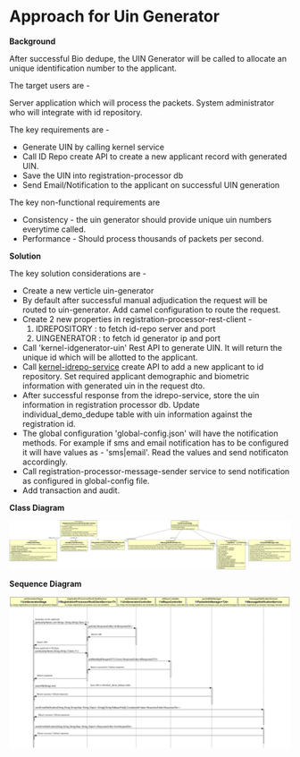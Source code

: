 # Approach for Uin Generator

**Background**

After successful Bio dedupe, the UIN Generator will be called to allocate an unique identification number to the applicant.

The target users are -

Server application which will process the packets.
System administrator who will integrate with id repository.

The key requirements are -
- Generate UIN by calling kernel service
- Call ID Repo create API to create a new applicant record with generated UIN.
- Save the UIN into registration-processor db
- Send Email/Notification to the applicant on successful UIN generation

The key non-functional requirements are
- Consistency - the uin generator should provide unique uin numbers everytime called.
- Performance - Should process thousands of packets per second.

**Solution**

The key solution considerations are -
- Create a new verticle uin-generator
- By default after successful manual adjudication the request will be routed to uin-generator. Add camel configuration to route the request.
- Create 2 new properties in registration-processor-rest-client -
	1. IDREPOSITORY : to fetch id-repo server and port
	2. UINGENERATOR : to fetch id generator ip and port
- Call 'kernel-idgenerator-uin' Rest API to generate UIN. It will return the unique id which will be allotted to the applicant. 
- Call [kernel-idrepo-service](https://github.com/mosip/mosip/wiki/ID-Repository-API) create API to add a new applicant to id repository. Set required applicant demographic and biometric information with generated uin in the request dto. 
- After successful response from the idrepo-service, store the uin information in registration processor db. Update individual_demo_dedupe table with uin information against the registration id.
- The global configuration 'global-config.json' will have the notification methods. For example if sms and email notification has to be configured it will have values as - 'sms|email'. Read the values and send notificaton accordingly.
- Call registration-processor-message-sender service to send notification as configured in global-config file.
- Add transaction and audit.


**Class Diagram**

![Demo dedupe class diagram](_images/uin_generator_class_diagram.png)

**Sequence Diagram**

![Bio dedupe sequence diagram](_images/uin_generator_seq_diagram.png)
